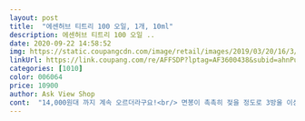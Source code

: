 ```yaml
---
layout: post 
title:  "에센허브 티트리 100 오일, 1개, 10ml" 
description: 에센허브 티트리 100 오일 ..
date: 2020-09-22 14:58:52 
img: https://static.coupangcdn.com/image/retail/images/2019/03/20/16/3/29aed940-8260-4e8a-849f-e7cfd64a6884.jpg 
linkUrl: https://link.coupang.com/re/AFFSDP?lptag=AF3600438&subid=ahnPublicAsk&pageKey=196464141&itemId=565893475&vendorItemId=4524416143&traceid=V0-113-d0241e55df944765 
categories: [1010] 
color: 006064 
price: 10900 
author: Ask View Shop 
cont:  "14,000원대 까지 계속 오르더라구요!<br/> 면봉이 촉촉히 젖을 정도로 3방울 이상 적셔주었어요.<br/> 세수 하고 기초케어 전부 다 하고, 제일 마지막단계에 콕콕 찍어주었어요.<br/><br/> 아프거나 따갑거나 하지 않았구요.<br/> 사실 이정도면 여기저기 발라도 딱히 ... <br/>피부 뒤집어 질거 같지 않은데? 싶었어요.<br/> 물론 민감성/건성 분들은 절대 조심하세요!<br/> 얼마전 잘못 건드려서 빨개진 트러블 두개, 그리고 턱밑에 하얀 좁쌀여드름 1개에 발라주었어요.<br/><br/> 전 그래도 계속 쓸거 같긴 해요.<br/> 뭔가 치유되는 그 화한 느낌이 좋고요.<br/><br/> 쪼끄매서 자리차지도 안하고, 효과도 아예 없는 것도 아니고, 소독하는 느낌도 있으니<br/> 처음엔 이거 제대로 발린거 맞아?;; 하고 긴가민가할정도로 덤덤... <br/><br/> 화농성여드름 없음.<br/> 기름진 피부.<br/> 모낭염인지 뭔지 씨 없는 작은 모낭염 비슷한거 상시 35개씩 남.<br/><br/> and amp;<br/> and amp;<br/><추가 후기 2020년 3월12일><br/>.<br/> ★ 느낌<br/>.<br/> ★ 사용방법<br/>.<br/> ★ 자극력<br/>.<br/> ★ 재구매의사<br/>.<br/> ★ 피부타입<br/>.<br/> ★ 활용<br/>.<br/> ★ 효과<br/>✅가격 10,900원.<br/><br/>✅구성 10ml/1개.<br/><br/>✅배송 2020년 2월22일(로켓 와우 배송).<br/><br/>✅배송 2020년 7월11일(로켓 배송).<br/><br/>✅사용기한 2022년 1월1일.<br/><br/>✅사용기한 2022년 5월7일.<br/><br/>✅상품 [에센허브 티트리 100 오일].<br/><br/>✅상품 [에센허브 티트리 100오일].<br/><br/>✅주문 2020년 2월21일.<br/><br/>✔기본으로 기초라인이 끝나면 마지막으로,<br/>✔기초제품으로 기본관리 끝내고 마지막에,<br/>✔마지막 용기에 오일이 조금 남았을때는,<br/>✔매번 쓸때마다 오일 입구가 넘작아서,<br/>✔수시로 품절이 잘되는제품이라,<br/>✔아그리고 압출하고 난 상처에는 직접 바르지 마세요!<br/>✔아들램기초 마지막 단계에 넘자알사용중입니다!<br/>✔요게 또은근효가가 짱좋아요!<br/>가라앉아서 그런가?<br/>그런데,근래 일주일동안 어째가격이,<br/>그런데,지난번 구매한 제품부터는 입구가 살짝<br/>그리고 예민하신 분들께는 비추이지만, 전 내일부터는 첫단계에 발라보려구요!<br/>기초화장품은 전라인 여드름전용제품을 사용중입니다!<br/>꼬옥요티트리 오일을 면봉에 촉촉히 적신후,<br/>넓어진듯 싶더니 어쩜면봉 절반정도가 쏘옥<br/>늘눈여겨 보고 있었네요!<br/>따갑고 아프답니다!<br/>또,울뚝불뚝뜬금없이 튀어 나오는,<br/>또꾸준히 더자알써보겠음요!^^<br/>또나와서 성질을 낼때마다 다시,<br/>또한 동안은 자알쓸수 있겠어요!<br/>매버ㆍ 피부관리가  만만치가 않음요!<br/>면봉에 2/3정도  충분히 적신후 톡톡으로만!<br/>면봉이 들어가기가 아쉽더라구요!<br/>모낭충 정말 싫음!! 당장 트러블이 들어가지 않더라도 거주하고 잇는 모낭충 죽이기 위해서 발라줄 예정이에요!<br/>미리미리하나 더 쟁여뒀네요!<br/>벌써 한 서너병은 쓴듯싶어요!<br/>불뚝불뚝성난애들 차분히 가라앉히는데는 짱!<br/>빨갛게 성난 왕뾰루지 and amp;좁살 여드름에 진정효고 탁월!<br/>새빨갛게 성나서 부어있던 스팟들이,<br/>성난 뾰루지들 하며 좁쌀여드름까지!<br/>세수하고 바로 콕콕 찍어보면 뭔가 달라질까 해서요 <br/> -0<br/> -;;며칠 해보고 후기 첨부 하겠음.<br/>.<br/><br/>스팟부위에만 톡톡정성들여 발라줍니다!<br/>신기하게도 성난애들(여드름,왕뾰루지,좁쌀여드름)<br/>싹매끈하게 없어지기를 원한다면 노노!<br/>아들램은 화농성 여드름때문에 고생중이예요!<br/>앞으로도 꾸준히 또잘써보게 하려구요!^^<br/>언제부턴가 미리미리한 병씩은 꼬옥<br/>여드름 and amp;민감성 피부인 고딩아들램!<br/>오일원액이니 욕심내지 말고  따악<br/>온통 뻘겋게 달아 올라있던 여드름 and amp;뾰루지들이,<br/>왁벽하게ᆢ깔끔하게ᆢ언제 그랬냐는듯ᆢ<br/>요제품은 늘장바구니에 담아두고,<br/>요티트리오일 공격으로 반복진화 중!<br/>욕심내고 듬뿍넓게 바르면 화끈화끈큰일남요!<br/>용기를 기울여 면봉을 직접 넣어서 묻혀서 쓰고있음요!<br/>이 차분히 진정이 된답니다!<br/>이건뭐두더지 잡기도 아니니<br/>일단,또든든히 미리 킵해 뒀으니,<br/>자알끼워져서는 한 방울도 안흘리고 쓰는중!<br/>작은고추가 맵다기보다효과 좋네요!<br/>잘안나와서 안에 캡벗겨내고,<br/>잠자기 전에 톡톡바르고 자면 신기하게 작아져요!<br/>쟁여두는 습관이 생겼네요!<br/>저는 긴가민가해서 면봉해서 두번 찍어주었거든요? 근데도 뭐 아프다던가, 따갑다던가 하진 않았습니다.<br/><br/>전 며칠밖에 안써봤지만, 유명 유튜버분들도 추천하시고, 실제로 효과봤다는 분들도 많고, 실험에서 모낭충 죽이는 효과도 분명 증명되었다고 하니 트러블 있는 분들은 한번쯤은!! 피부인생 한번쯤은!! 시도해볼 만한 아이템이라고 생각합니다<br/>전 재구매 할거 같아요 하나 사두면 엄청 오래 쓸 거 같거든요!<br/>정상가로 떨어졌을때바로 미리주문하고 봅니다!<br/>제 피부는 지성에 가죽두께 적당?한 튼튼한 피부라서 그런가봐요.<br/><br/>조금 있으니 화 한 느낌이 와요 치료되는 그 느낌 그 향 좋았어요!<br/>진작이랬음했었는데 넘잘된거있쬬!<br/>쪼꼬미오일이 어쩜효자노릇 톡톡히 하고있어요!^^<br/>트러블엔 티트리오일 관리라고 하길래 처음으로 써봤어요!<br/>티트리 사기전에 서칭을 많이 했는데! 실제로 티트리 오일이 모낭충을 사멸시키는 효과가 꽤 있다고 하더라구요!<br/>티트리 오일 몇방울에 슬며시 고개숙여 주니,<br/>티트리오일면봉에 콕콕찍어 차분히 발라두면,<br/>표면에만 얇게 나는 제 트러블도 좀 미묘한 효과인데, 화농성 분들에게 과연 큰 효과를 기대할 수 있을까? 라는 생각이 들었네요.<br/> 뭐 일주일이고 한달이고 바르면 나을 수도 있겠지만? 저는 티트리 안발라도 일주일이면 자연치유되고 다른데에 트러블 또 나거든요... <br/><br/>피부 튼튼한 편!, 왠만한거 발라도 피부 뒤집어지지 않음.<br/><br/>피부가 많이 진정되서 그런가?<br/>한참스트레스 만땅인 청춘이라 그런쥐<br/>한병사서 쓰고있는데 가격변동이 오르락내리락할때,<br/>혹시라도 쓰다가 똑떨어지기라도 하면 대략난감!<br/>혹여,가격이 오르면 살짝배아프겠다 싶길래<br/>혹여라도 어설프게 묻히다간 후루룩떨어뜨리기도!<br/>효과는!? 그냥 그래요.<br/> 막 드라마틱하게 치유되는게 눈에 보이고, 확실히 가라앉았다! 라는 건 없어요<br/> -.<br/><br/> -<br/>" 
---
```

